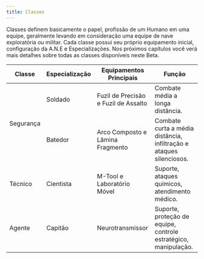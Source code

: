 ```yaml
---
title: Classes
---
```


Classes definem basicamente o papel, profissão de um Humano em uma equipe, geralmente levando em consideração uma equipe de nave exploratória ou militar. Cada classe possui seu próprio equipamento inicial, configuração da A.N.E e Especializações. Nos próximos capítulos você verá mais detalhes sobre todas as classes disponíveis neste Beta.

<table>
    <thead>
        <tr>
            <th>Classe</th>
            <th>Especialização</th>
            <th>Equipamentos Principais</th>
            <th>Função</th>
        </tr>
    </thead>
    <tbody>
        <tr>
            <td rowspan=2>Segurança</td>
            <td>Soldado</td>
            <td>Fuzil de Precisão e Fuzil de Assalto</td>
            <td>Combate média a longa distância.</td>
        </tr>
        <tr>
            <td>Batedor</td>
            <td>Arco Composto e Lâmina Fragmento</td>
            <td>Combate curta a média distância, infiltração e ataques silenciosos.</td>
        </tr>        
        <tr>
            <td>Técnico</td>
            <td>Cientista</td>
            <td>M-Tool e Laboratório Móvel</td>
            <td>Suporte, ataques químicos, atendimento médico.</td>
        </tr>
        <tr>
            <td>Agente</td>
            <td>Capitão</td>
            <td>Neurotransmissor</td>
            <td>Suporte, proteção de equipe, controle estratégico, manipulação.</td>
        </tr>
    </tbody>
</table>